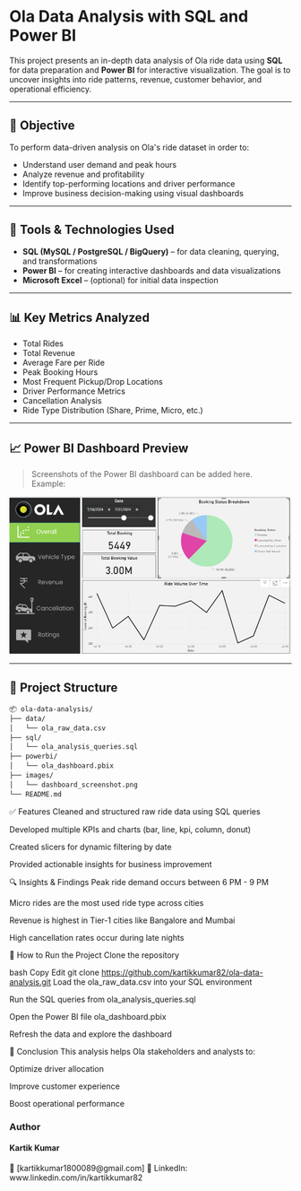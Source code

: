 #  Ola Data Analysis with SQL and Power BI

This project presents an in-depth data analysis of Ola ride data using **SQL** for data preparation and **Power BI** for interactive visualization. The goal is to uncover insights into ride patterns, revenue, customer behavior, and operational efficiency.

---

## 📌 Objective

To perform data-driven analysis on Ola's ride dataset in order to:
- Understand user demand and peak hours
- Analyze revenue and profitability
- Identify top-performing locations and driver performance
- Improve business decision-making using visual dashboards

---

## 📂 Tools & Technologies Used

- **SQL (MySQL / PostgreSQL / BigQuery)** – for data cleaning, querying, and transformations  
- **Power BI** – for creating interactive dashboards and data visualizations  
- **Microsoft Excel** – (optional) for initial data inspection  

---

## 📊 Key Metrics Analyzed

- Total Rides  
- Total Revenue  
- Average Fare per Ride  
- Peak Booking Hours  
- Most Frequent Pickup/Drop Locations  
- Driver Performance Metrics  
- Cancellation Analysis  
- Ride Type Distribution (Share, Prime, Micro, etc.)

---

## 📈 Power BI Dashboard Preview

> Screenshots of the Power BI dashboard can be added here.  
> Example:
<img src="Screenshot 2025-07-30 123116.png" />

---

## 📁 Project Structure

```bash
📦 ola-data-analysis/
├── data/
│   └── ola_raw_data.csv
├── sql/
│   └── ola_analysis_queries.sql
├── powerbi/
│   └── ola_dashboard.pbix
├── images/
│   └── dashboard_screenshot.png
└── README.md

 ```

✅ Features
Cleaned and structured raw ride data using SQL queries

Developed multiple KPIs and charts (bar, line, kpi, column, donut)

Created slicers for dynamic filtering by date

Provided actionable insights for business improvement

🔍 Insights & Findings
Peak ride demand occurs between 6 PM - 9 PM

Micro rides are the most used ride type across cities

Revenue is highest in Tier-1 cities like Bangalore and Mumbai

High cancellation rates occur during late nights

🚀 How to Run the Project
Clone the repository

bash
Copy
Edit
git clone https://github.com/kartikkumar82/ola-data-analysis.git
Load the ola_raw_data.csv into your SQL environment

Run the SQL queries from ola_analysis_queries.sql

Open the Power BI file ola_dashboard.pbix

Refresh the data and explore the dashboard

📌 Conclusion
This analysis helps Ola stakeholders and analysts to:

Optimize driver allocation

Improve customer experience

Boost operational performance

<h3>Author</h3>
<h4>Kartik Kumar</h4>
📧 [kartikkumar1800089@gmail.com]
🔗 LinkedIn: www.linkedin.com/in/kartikkumar82


